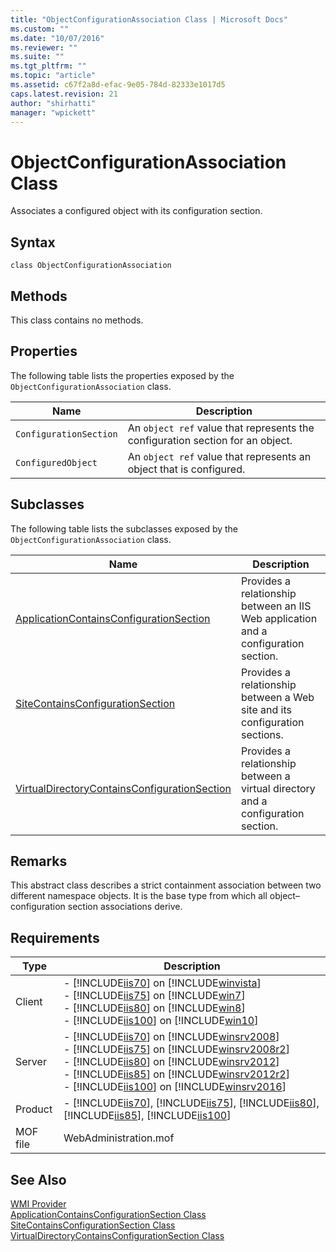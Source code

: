 ```yaml
---
title: "ObjectConfigurationAssociation Class | Microsoft Docs"
ms.custom: ""
ms.date: "10/07/2016"
ms.reviewer: ""
ms.suite: ""
ms.tgt_pltfrm: ""
ms.topic: "article"
ms.assetid: c67f2a8d-efac-9e05-784d-82333e1017d5
caps.latest.revision: 21
author: "shirhatti"
manager: "wpickett"
---
```

# ObjectConfigurationAssociation Class
Associates a configured object with its configuration section.  
  
## Syntax  
  
```vbs  
class ObjectConfigurationAssociation  
```  
  
## Methods  
 This class contains no methods.  
  
## Properties  
 The following table lists the properties exposed by the `ObjectConfigurationAssociation` class.  
  
|Name|Description|  
|----------|-----------------|  
|`ConfigurationSection`|An `object ref` value that represents the configuration section for an object.|  
|`ConfiguredObject`|An `object ref` value that represents an object that is configured.|  
  
## Subclasses  
 The following table lists the subclasses exposed by the `ObjectConfigurationAssociation` class.  
  
|Name|Description|  
|----------|-----------------|  
|[ApplicationContainsConfigurationSection](../wmi-provider/applicationcontainsconfigurationsection-class.md)|Provides a relationship between an IIS Web application and a configuration section.|  
|[SiteContainsConfigurationSection](../wmi-provider/sitecontainsconfigurationsection-class.md)|Provides a relationship between a Web site and its configuration sections.|  
|[VirtualDirectoryContainsConfigurationSection](../wmi-provider/virtualdirectorycontainsconfigurationsection-class.md)|Provides a relationship between a virtual directory and a configuration section.|  
  
## Remarks  
 This abstract class describes a strict containment association between two different namespace objects. It is the base type from which all object–configuration section associations derive.  
  
## Requirements  
  
|Type|Description|  
|----------|-----------------|  
|Client|-   [!INCLUDE[iis70](../wmi-provider/includes/iis70-md.md)] on [!INCLUDE[winvista](../wmi-provider/includes/winvista-md.md)]<br />-   [!INCLUDE[iis75](../wmi-provider/includes/iis75-md.md)] on [!INCLUDE[win7](../wmi-provider/includes/win7-md.md)]<br />-   [!INCLUDE[iis80](../wmi-provider/includes/iis80-md.md)] on [!INCLUDE[win8](../wmi-provider/includes/win8-md.md)]<br />-   [!INCLUDE[iis100](../wmi-provider/includes/iis100-md.md)] on [!INCLUDE[win10](../wmi-provider/includes/win10-md.md)]|  
|Server|-   [!INCLUDE[iis70](../wmi-provider/includes/iis70-md.md)] on [!INCLUDE[winsrv2008](../wmi-provider/includes/winsrv2008-md.md)]<br />-   [!INCLUDE[iis75](../wmi-provider/includes/iis75-md.md)] on [!INCLUDE[winsrv2008r2](../wmi-provider/includes/winsrv2008r2-md.md)]<br />-   [!INCLUDE[iis80](../wmi-provider/includes/iis80-md.md)] on [!INCLUDE[winsrv2012](../wmi-provider/includes/winsrv2012-md.md)]<br />-   [!INCLUDE[iis85](../wmi-provider/includes/iis85-md.md)] on [!INCLUDE[winsrv2012r2](../wmi-provider/includes/winsrv2012r2-md.md)]<br />-   [!INCLUDE[iis100](../wmi-provider/includes/iis100-md.md)] on [!INCLUDE[winsrv2016](../wmi-provider/includes/winsrv2016-md.md)]|  
|Product|-   [!INCLUDE[iis70](../wmi-provider/includes/iis70-md.md)], [!INCLUDE[iis75](../wmi-provider/includes/iis75-md.md)], [!INCLUDE[iis80](../wmi-provider/includes/iis80-md.md)], [!INCLUDE[iis85](../wmi-provider/includes/iis85-md.md)], [!INCLUDE[iis100](../wmi-provider/includes/iis100-md.md)]|  
|MOF file|WebAdministration.mof|  
  
## See Also  
 [WMI Provider](../wmi-provider/wmi-provider.md)   
 [ApplicationContainsConfigurationSection Class](../wmi-provider/applicationcontainsconfigurationsection-class.md)   
 [SiteContainsConfigurationSection Class](../wmi-provider/sitecontainsconfigurationsection-class.md)   
 [VirtualDirectoryContainsConfigurationSection Class](../wmi-provider/virtualdirectorycontainsconfigurationsection-class.md)